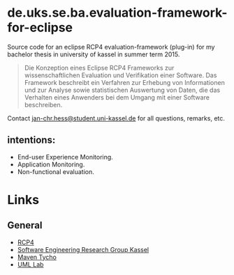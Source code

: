 # de.uks.se.ba.evaluation-framework-for-eclipse

Source code for an eclipse RCP4 evaluation-framework (plug-in) for my bachelor thesis in university of kassel in summer term 2015.

> Die Konzeption eines Eclipse RCP4 Frameworks zur wissenschaftlichen Evaluation und Verifikation einer Software.
> Das Framework beschreibt ein Verfahren zur Erhebung von Informationen und zur Analyse sowie statistischen Auswertung von Daten, die das Verhalten eines Anwenders bei dem Umgang mit einer Software beschreiben.

Contact [jan-chr.hess@student.uni-kassel.de](mailto:jan-chr.hess@student.uni-kassel.de) for all questions, remarks, etc.

## intentions:
- End-user Experience Monitoring.
- Application Monitoring.
- Non-functional evaluation.

# Links

## General

- [RCP4](http://www.vogella.com/tutorials/EclipseRCP/article.html)
- [Software Engineering Research Group Kassel](https://seblog.cs.uni-kassel.de/)
- [Maven Tycho](https://eclipse.org/tycho/)
- [UML Lab](http://www.uml-lab.com/de/uml-lab/)




